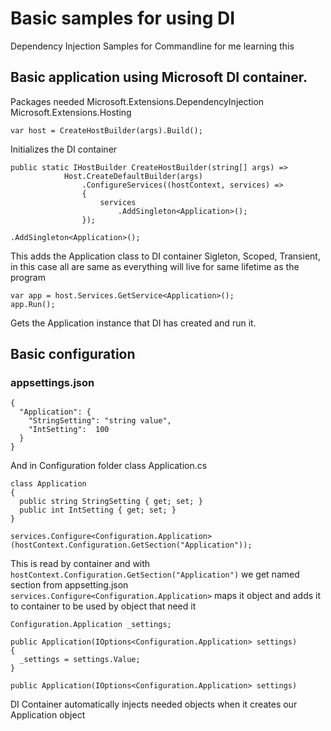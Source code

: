 # Basic samples for using DI
Dependency Injection Samples for Commandline for me learning this

## Basic application using Microsoft DI container.

Packages needed
Microsoft.Extensions.DependencyInjection 
Microsoft.Extensions.Hosting 

```var host = CreateHostBuilder(args).Build();```

Initializes the DI container

```
public static IHostBuilder CreateHostBuilder(string[] args) =>
            Host.CreateDefaultBuilder(args)
                .ConfigureServices((hostContext, services) =>
                {
                    services
                        .AddSingleton<Application>();
                });
```

```.AddSingleton<Application>();``` 

This adds the Application class to DI container
Sigleton, Scoped, Transient, in this case all are same as everything will live for same lifetime as the program

```
var app = host.Services.GetService<Application>();
app.Run();
```

Gets the Application instance that DI has created and run it.


## Basic configuration
### appsettings.json
```
{
  "Application": {
    "StringSetting": "string value",
    "IntSetting":  100
  }
}
```

And in Configuration folder class Application.cs
```
class Application
{
  public string StringSetting { get; set; }
  public int IntSetting { get; set; }
}
```

```services.Configure<Configuration.Application>(hostContext.Configuration.GetSection("Application"));```

This is read by container and with ```hostContext.Configuration.GetSection("Application")``` we get named section from appsetting.json ```services.Configure<Configuration.Application>``` maps it object and adds it to container to be used by object that need it

```
Configuration.Application _settings;

public Application(IOptions<Configuration.Application> settings)
{
  _settings = settings.Value;
}
```

```public Application(IOptions<Configuration.Application> settings)``` 

DI Container automatically injects needed objects when it creates our Application object
